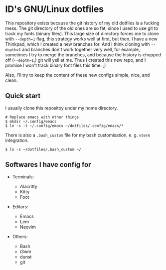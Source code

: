 # ID's GNU/Linux dotfiles

This repository exists because the git history of my old dotfiles is a fucking
mess.  The git directory of the old ones are so fat, since I used to use git to
track my fonts (binary files).  This large size of directory forces me to clone
with `--depth=1` flag, this strategy works well at first, but then, I have a
new Thinkpad, which I created a new branches for.  And I think cloning with
`--depth=1` and branches don't work together very well, for example, sometimes
I try to merge the branches, and because the history is chopped off
(`--depth=1`,) git will yell at me.  Thus I created this new repo, and I
promise I won't track binary font files this time. ;)

Also, I'll try to keep the content of these new configs simple, nice, and
clean.

## Quick start

I usually clone this repositoy under my home directory.

```console
# Replace emacs with other things.
$ mkdir ~/.config/emacs
$ ln -s -t ~/.config/emacs ~/dotfiles/.config/emacs/*
```

There is also a `.bash_custom` file for my bash customisation, e. g. `vterm`
integration.

```console
$ ln -s ~/dotfiles/.bash_custom ~/
```

## Softwares I have config for

- Terminals:
  - Alacritty
  - Kitty
  - Foot

- Editors:
  - Emacs
  - Lem
  - Neovim

- Others:
  - Bash
  - i3wm
  - dunst
  - git
